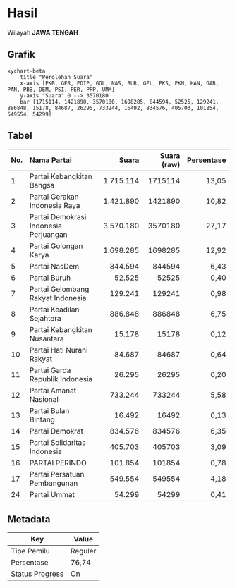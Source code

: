 # Hasil

Wilayah **JAWA TENGAH**

## Grafik

```mermaid
xychart-beta
    title "Perolehan Suara"
    x-axis [PKB, GER, PDIP, GOL, NAS, BUR, GEL, PKS, PKN, HAN, GAR, PAN, PBB, DEM, PSI, PER, PPP, UMM]
    y-axis "Suara" 0 --> 3570180
    bar [1715114, 1421890, 3570180, 1698285, 844594, 52525, 129241, 886848, 15178, 84687, 26295, 733244, 16492, 834576, 405703, 101854, 549554, 54299]
```

## Tabel

| No. | Nama Partai                           | Suara     | Suara (raw) | Persentase |
|:--- |:------------------------------------- | ---------:| -----------:| ----------:|
| 1   | Partai Kebangkitan Bangsa             | 1.715.114 | 1715114     | 13,05      |
| 2   | Partai Gerakan Indonesia Raya         | 1.421.890 | 1421890     | 10,82      |
| 3   | Partai Demokrasi Indonesia Perjuangan | 3.570.180 | 3570180     | 27,17      |
| 4   | Partai Golongan Karya                 | 1.698.285 | 1698285     | 12,92      |
| 5   | Partai NasDem                         | 844.594   | 844594      | 6,43       |
| 6   | Partai Buruh                          | 52.525    | 52525       | 0,40       |
| 7   | Partai Gelombang Rakyat Indonesia     | 129.241   | 129241      | 0,98       |
| 8   | Partai Keadilan Sejahtera             | 886.848   | 886848      | 6,75       |
| 9   | Partai Kebangkitan Nusantara          | 15.178    | 15178       | 0,12       |
| 10  | Partai Hati Nurani Rakyat             | 84.687    | 84687       | 0,64       |
| 11  | Partai Garda Republik Indonesia       | 26.295    | 26295       | 0,20       |
| 12  | Partai Amanat Nasional                | 733.244   | 733244      | 5,58       |
| 13  | Partai Bulan Bintang                  | 16.492    | 16492       | 0,13       |
| 14  | Partai Demokrat                       | 834.576   | 834576      | 6,35       |
| 15  | Partai Solidaritas Indonesia          | 405.703   | 405703      | 3,09       |
| 16  | PARTAI PERINDO                        | 101.854   | 101854      | 0,78       |
| 17  | Partai Persatuan Pembangunan          | 549.554   | 549554      | 4,18       |
| 24  | Partai Ummat                          | 54.299    | 54299       | 0,41       |


## Metadata

| Key             | Value   |
| --------------- | ------- |
| Tipe Pemilu     | Reguler |
| Persentase      | 76,74   |
| Status Progress | On      |




